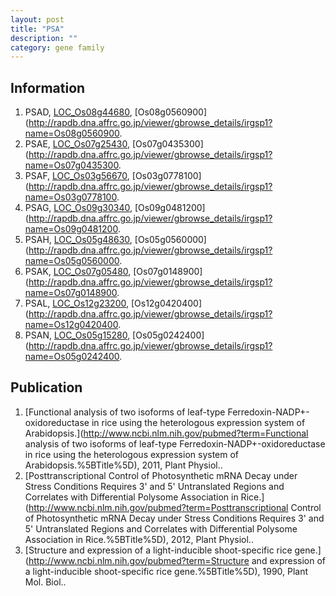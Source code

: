 ```yaml
---
layout: post
title: "PSA"
description: ""
category: gene family
---
```


## Information
1. PSAD, [LOC_Os08g44680](http://rice.plantbiology.msu.edu/cgi-bin/ORF_infopage.cgi?orf=LOC_Os08g44680), [Os08g0560900](http://rapdb.dna.affrc.go.jp/viewer/gbrowse_details/irgsp1?name=Os08g0560900.
2. PSAE, [LOC_Os07g25430](http://rice.plantbiology.msu.edu/cgi-bin/ORF_infopage.cgi?orf=LOC_Os07g25430), [Os07g0435300](http://rapdb.dna.affrc.go.jp/viewer/gbrowse_details/irgsp1?name=Os07g0435300.
3. PSAF, [LOC_Os03g56670](http://rice.plantbiology.msu.edu/cgi-bin/ORF_infopage.cgi?orf=LOC_Os03g56670), [Os03g0778100](http://rapdb.dna.affrc.go.jp/viewer/gbrowse_details/irgsp1?name=Os03g0778100.
4. PSAG, [LOC_Os09g30340](http://rice.plantbiology.msu.edu/cgi-bin/ORF_infopage.cgi?orf=LOC_Os09g30340), [Os09g0481200](http://rapdb.dna.affrc.go.jp/viewer/gbrowse_details/irgsp1?name=Os09g0481200.
5. PSAH, [LOC_Os05g48630](http://rice.plantbiology.msu.edu/cgi-bin/ORF_infopage.cgi?orf=LOC_Os05g48630), [Os05g0560000](http://rapdb.dna.affrc.go.jp/viewer/gbrowse_details/irgsp1?name=Os05g0560000.
6. PSAK, [LOC_Os07g05480](http://rice.plantbiology.msu.edu/cgi-bin/ORF_infopage.cgi?orf=LOC_Os07g05480), [Os07g0148900](http://rapdb.dna.affrc.go.jp/viewer/gbrowse_details/irgsp1?name=Os07g0148900.
7. PSAL, [LOC_Os12g23200](http://rice.plantbiology.msu.edu/cgi-bin/ORF_infopage.cgi?orf=LOC_Os12g23200), [Os12g0420400](http://rapdb.dna.affrc.go.jp/viewer/gbrowse_details/irgsp1?name=Os12g0420400.
8. PSAN, [LOC_Os05g15280](http://rice.plantbiology.msu.edu/cgi-bin/ORF_infopage.cgi?orf=LOC_Os05g15280), [Os05g0242400](http://rapdb.dna.affrc.go.jp/viewer/gbrowse_details/irgsp1?name=Os05g0242400.

## Publication
1. [Functional analysis of two isoforms of leaf-type Ferredoxin-NADP+-oxidoreductase in rice using the heterologous expression system of Arabidopsis.](http://www.ncbi.nlm.nih.gov/pubmed?term=Functional analysis of two isoforms of leaf-type Ferredoxin-NADP+-oxidoreductase in rice using the heterologous expression system of Arabidopsis.%5BTitle%5D), 2011, Plant Physiol..
2. [Posttranscriptional Control of Photosynthetic mRNA Decay under Stress Conditions Requires 3' and 5' Untranslated Regions and Correlates with Differential Polysome Association in Rice.](http://www.ncbi.nlm.nih.gov/pubmed?term=Posttranscriptional Control of Photosynthetic mRNA Decay under Stress Conditions Requires 3' and 5' Untranslated Regions and Correlates with Differential Polysome Association in Rice.%5BTitle%5D), 2012, Plant Physiol..
3. [Structure and expression of a light-inducible shoot-specific rice gene.](http://www.ncbi.nlm.nih.gov/pubmed?term=Structure and expression of a light-inducible shoot-specific rice gene.%5BTitle%5D), 1990, Plant Mol. Biol..


